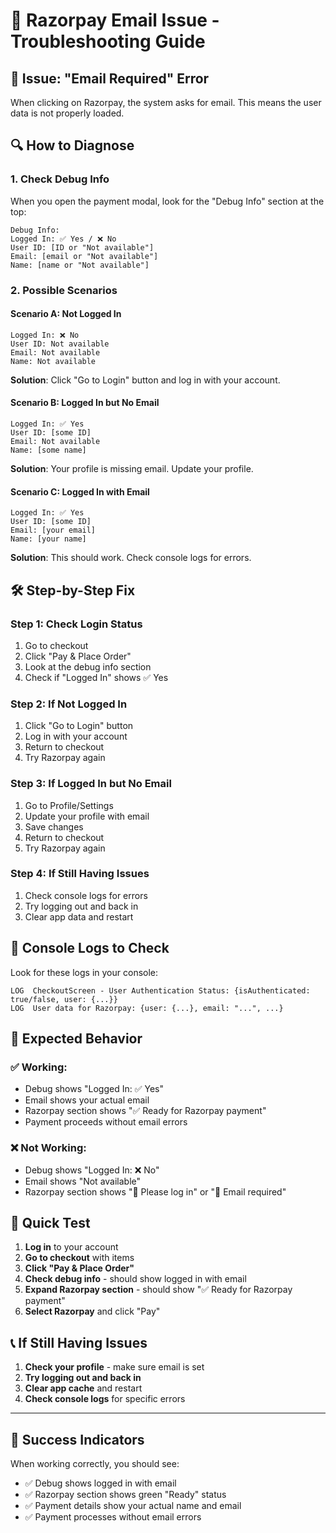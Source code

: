 # 🔧 Razorpay Email Issue - Troubleshooting Guide

## 🚨 **Issue: "Email Required" Error**

When clicking on Razorpay, the system asks for email. This means the user data is not properly loaded.

## 🔍 **How to Diagnose**

### **1. Check Debug Info**
When you open the payment modal, look for the "Debug Info" section at the top:

```
Debug Info:
Logged In: ✅ Yes / ❌ No
User ID: [ID or "Not available"]
Email: [email or "Not available"]
Name: [name or "Not available"]
```

### **2. Possible Scenarios**

#### **Scenario A: Not Logged In**
```
Logged In: ❌ No
User ID: Not available
Email: Not available
Name: Not available
```
**Solution**: Click "Go to Login" button and log in with your account.

#### **Scenario B: Logged In but No Email**
```
Logged In: ✅ Yes
User ID: [some ID]
Email: Not available
Name: [some name]
```
**Solution**: Your profile is missing email. Update your profile.

#### **Scenario C: Logged In with Email**
```
Logged In: ✅ Yes
User ID: [some ID]
Email: [your email]
Name: [your name]
```
**Solution**: This should work. Check console logs for errors.

## 🛠️ **Step-by-Step Fix**

### **Step 1: Check Login Status**
1. Go to checkout
2. Click "Pay & Place Order"
3. Look at the debug info section
4. Check if "Logged In" shows ✅ Yes

### **Step 2: If Not Logged In**
1. Click "Go to Login" button
2. Log in with your account
3. Return to checkout
4. Try Razorpay again

### **Step 3: If Logged In but No Email**
1. Go to Profile/Settings
2. Update your profile with email
3. Save changes
4. Return to checkout
5. Try Razorpay again

### **Step 4: If Still Having Issues**
1. Check console logs for errors
2. Try logging out and back in
3. Clear app data and restart

## 📱 **Console Logs to Check**

Look for these logs in your console:

```
LOG  CheckoutScreen - User Authentication Status: {isAuthenticated: true/false, user: {...}}
LOG  User data for Razorpay: {user: {...}, email: "...", ...}
```

## 🎯 **Expected Behavior**

### **✅ Working:**
- Debug shows "Logged In: ✅ Yes"
- Email shows your actual email
- Razorpay section shows "✅ Ready for Razorpay payment"
- Payment proceeds without email errors

### **❌ Not Working:**
- Debug shows "Logged In: ❌ No"
- Email shows "Not available"
- Razorpay section shows "🔐 Please log in" or "📧 Email required"

## 🚀 **Quick Test**

1. **Log in** to your account
2. **Go to checkout** with items
3. **Click "Pay & Place Order"**
4. **Check debug info** - should show logged in with email
5. **Expand Razorpay section** - should show "✅ Ready for Razorpay payment"
6. **Select Razorpay** and click "Pay"

## 📞 **If Still Having Issues**

1. **Check your profile** - make sure email is set
2. **Try logging out and back in**
3. **Clear app cache** and restart
4. **Check console logs** for specific errors

---

## 🎉 **Success Indicators**

When working correctly, you should see:
- ✅ Debug shows logged in with email
- ✅ Razorpay section shows green "Ready" status
- ✅ Payment details show your actual name and email
- ✅ Payment processes without email errors 